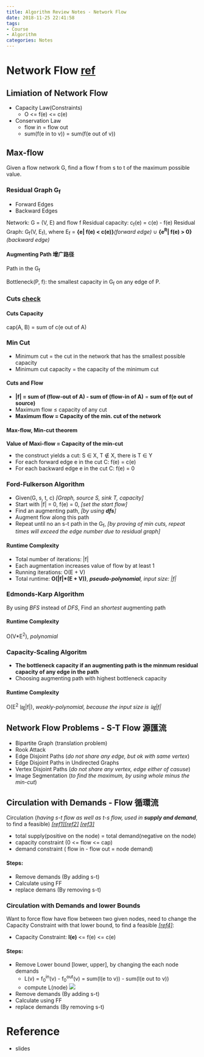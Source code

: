 ```yaml
---
title: Algorithm Review Notes - Network Flow
date: 2018-11-25 22:41:58
tags:
- Course
- Algorithm
categories: Notes
---
```


# Network Flow [ref](http://pisces.ck.tp.edu.tw/~peng/index.php?action=showfile&file=f3cec71910d4a0106624e839f2891b17198ef58be)
## Limiation of Network Flow
- Capacity Law(Constraints)
	- O <= f(e) <= c(e)
- Conservation Law
	- flow in = flow out
	- sum(f(e in to v)) = sum(f(e out of v))

## Max-flow
Given a flow network G, find a flow f from s to t of the maximum possible value.

### Residual Graph G<sub>f</sub>
- Forward Edges
- Backward Edges

Network: G = (V, E) and flow f
Residual capacity: c<sub>f</sub>(e) = c(e) - f(e)
Residual Graph: G<sub>f</sub>(V, E<sub>f</sub>), where E<sub>f</sub> = **{e| f(e) < c(e)}**_(forward edge)_ ∪ **{e<sup>R</sup>| f(e) > 0}**_(backward edge)_

#### Augmenting Path 增广路径
Path in the G<sub>f</sub>

Bottleneck(P, f): the smallest capacity in G<sub>f</sub> on any edge of P.

### Cuts [check](http://www.mathcs.emory.edu/~cheung/Courses/323/Syllabus/NetFlow/max-flow-min-cut.html)
#### Cuts Capacity
cap(A, B) = sum of c(e out of A)

### Min Cut
- Minimum cut = the cut in the network that has the smallest possible capacity
- Minimum cut capacity = the capacity of the minimum cut

#### Cuts and Flow
- **|f| = sum of (flow-out of A) - sum of (flow-in of A)** = **sum of f(e out of source)**
- Maximum flow  ≤  capacity of any cut
- **Maximum flow  =  Capacity of the min. cut of the network**

#### Max-flow, Min-cut theorem
**Value of Maxi-flow =  Capacity of the min-cut**
- the construct yields a cut: S ∈ X, T ∉ X, there is T ∈ Y
- For each forward edge e in the cut C: f(e) = c(e)
- For each backward edge e in the cut C: f(e) = 0

### Ford-Fulkerson Algorithm
- Given(G, s, t, c) _[Graph, source S, sink T, capacity]_
- Start with |f| = 0, f(e) = 0, _[set the start flow]_
- Find an augmenting path, _[by using **dfs**]_
- Augment flow along this path
- Repeat until no an s-t path in the G<sub>f</sub>, _[by proving of min cuts, repeat times will exceed the edge number due to residual graph]_

#### Runtime Complexity
- Total number of iterations: |f|
- Each augmentation increases value of flow by at least 1
- Running iterations: O(E + V)
- Total runtime: __O(|f|*(E + V))__, *__pseudo-polynomial__, input size: |f|*

### Edmonds-Karp Algorithm
By using *BFS* instead of *DFS*, Find an *shortest* augmenting path

#### Runtime Complexity
O(V*E<sup>2</sup>), _polynomial_

### Capacity-Scaling Algoritm
- **The bottleneck capacity if an augmenting path is the minmum residual capacity of any edge in the path**
- Choosing augmenting path with highest bottleneck capacity

#### Runtime Complexity
O(E<sup>2</sup> &#13266;|f|), _weakly-polynomial, because the input size is &#13266;|f|_

## Network Flow Problems - S-T Flow 源匯流
- Bipartite Graph (translation problem)
- Rook Attack
- Edge Disjoint Paths (_do not share any edge, but ok with same vertex_)
- Edge Disjoint Paths in Undirected Graphs
- Vertex Disjoint Paths (_do not share any vertex, edge either of casuse_)
- Image Segmentation (_to find the maximum, by using whole minus the min-cut_)

## Circulation with Demands - Flow 循環流
Circulation (_having s-t flow as well as t-s flow, used in **supply and demand**_, to find a feasible) _[[ref1]](http://www.csie.ntnu.edu.tw/~u91029/Flow2.html#Supply%20/%20Demand)[[ref2]](https://www.youtube.com/watch?v=UtSrgTsKUfU) [[ref3]](https://www.youtube.com/watch?v=ZBFL_Bd5w_k)_
- total supply(positive on the node) = total demand(negative on the node)
- capacity constraint (0 <= flow <= cap)
- demand constraint ( flow in - flow out = node demand)

#### Steps:
- Remove demands (By adding s-t)
- Calculate using FF
- replace demans (By removing s-t)

### Circulation with Demands and lower Bounds
Want to force flow have flow between two given nodes, need to change the Capacity Constraint with that lower bound, to find a feasible _[[ref4]](https://www.youtube.com/watch?v=GXx-j06OtWg)_: 
- Capacity Constraint: **l(e)** <= f(e) <= c(e)

#### Steps:
- Remove Lower bound [lower, upper], by changing the each node demands
	- L(v) = f<sub>0</sub><sup>in</sup>(v) - f<sub>0</sub><sup>out</sup>(v) = sum(l(e to v)) - sum(l(e out to v))
	- compute L(node)
	![](https://i.imgur.com/RZoX4VQ.png)
- Remove demands (By adding s-t)
- Calculate using FF
- replace demands (By removing s-t)

# Reference
- slides